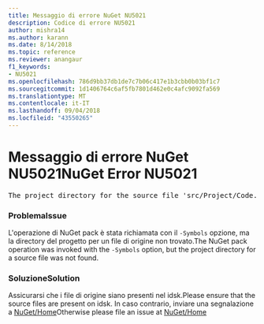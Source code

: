 ```yaml
---
title: Messaggio di errore NuGet NU5021
description: Codice di errore NU5021
author: mishra14
ms.author: karann
ms.date: 8/14/2018
ms.topic: reference
ms.reviewer: anangaur
f1_keywords:
- NU5021
ms.openlocfilehash: 786d9bb37db1de7c7b06c417e1b3cbb0b03bf1c7
ms.sourcegitcommit: 1d1406764c6af5fb7801d462e0c4afc9092fa569
ms.translationtype: MT
ms.contentlocale: it-IT
ms.lasthandoff: 09/04/2018
ms.locfileid: "43550265"
---
```

# <a name="nuget-error-nu5021"></a><span data-ttu-id="6b4a7-103">Messaggio di errore NuGet NU5021</span><span class="sxs-lookup"><span data-stu-id="6b4a7-103">NuGet Error NU5021</span></span>
<pre>The project directory for the source file 'src/Project/Code.cs' could not be found.</pre>

### <a name="issue"></a><span data-ttu-id="6b4a7-104">Problema</span><span class="sxs-lookup"><span data-stu-id="6b4a7-104">Issue</span></span>

<span data-ttu-id="6b4a7-105">L'operazione di NuGet pack è stata richiamata con il `-Symbols` opzione, ma la directory del progetto per un file di origine non trovato.</span><span class="sxs-lookup"><span data-stu-id="6b4a7-105">The NuGet pack operation was invoked with the `-Symbols` option, but the project directory for a source file was not found.</span></span>


### <a name="solution"></a><span data-ttu-id="6b4a7-106">Soluzione</span><span class="sxs-lookup"><span data-stu-id="6b4a7-106">Solution</span></span>

<span data-ttu-id="6b4a7-107">Assicurarsi che i file di origine siano presenti nel idsk.</span><span class="sxs-lookup"><span data-stu-id="6b4a7-107">Please ensure that the source files are present on idsk.</span></span> <span data-ttu-id="6b4a7-108">In caso contrario, inviare una segnalazione a [NuGet/Home](https://github.com/NuGet/Home/issues)</span><span class="sxs-lookup"><span data-stu-id="6b4a7-108">Otherwise please file an issue at [NuGet/Home](https://github.com/NuGet/Home/issues)</span></span>

